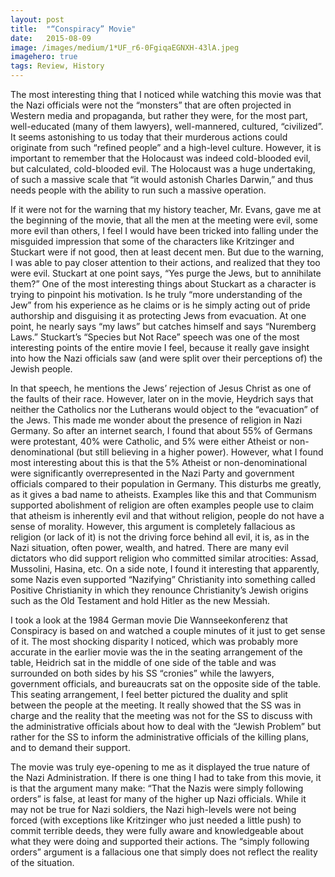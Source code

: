 ```yaml
---
layout:	post
title:	"“Conspiracy” Movie"
date:	2015-08-09
image: /images/medium/1*UF_r6-0FgiqaEGNXH-43lA.jpeg
imagehero: true
tags: Review, History
---
```


The most interesting thing that I noticed while watching this movie was that the Nazi officials were not the “monsters” that are often projected in Western media and propaganda, but rather they were, for the most part, well-educated (many of them lawyers), well-mannered, cultured, “civilized”. It seems astonishing to us today that their murderous actions could originate from such “refined people” and a high-level culture. However, it is important to remember that the Holocaust was indeed cold-blooded evil, but calculated, cold-blooded evil. The Holocaust was a huge undertaking, of such a massive scale that “it would astonish Charles Darwin,” and thus needs people with the ability to run such a massive operation.

If it were not for the warning that my history teacher, Mr. Evans, gave me at the beginning of the movie, that all the men at the meeting were evil, some more evil than others, I feel I would have been tricked into falling under the misguided impression that some of the characters like Kritzinger and Stuckart were if not good, then at least decent men. But due to the warning, I was able to pay closer attention to their actions, and realized that they too were evil. Stuckart at one point says, “Yes purge the Jews, but to annihilate them?” One of the most interesting things about Stuckart as a character is trying to pinpoint his motivation. Is he truly “more understanding of the Jew” from his experience as he claims or is he simply acting out of pride authorship and disguising it as protecting Jews from evacuation. At one point, he nearly says “my laws” but catches himself and says “Nuremberg Laws.” Stuckart’s “Species but Not Race” speech was one of the most interesting points of the entire movie I feel, because it really gave insight into how the Nazi officials saw (and were split over their perceptions of) the Jewish people.

In that speech, he mentions the Jews’ rejection of Jesus Christ as one of the faults of their race. However, later on in the movie, Heydrich says that neither the Catholics nor the Lutherans would object to the “evacuation” of the Jews. This made me wonder about the presence of religion in Nazi Germany. So after an internet search, I found that about 55% of Germans were protestant, 40% were Catholic, and 5% were either Atheist or non-denominational (but still believing in a higher power). However, what I found most interesting about this is that the 5% Atheist or non-denominational were significantly overrepresented in the Nazi Party and government officials compared to their population in Germany. This disturbs me greatly, as it gives a bad name to atheists. Examples like this and that Communism supported abolishment of religion are often examples people use to claim that atheism is inherently evil and that without religion, people do not have a sense of morality. However, this argument is completely fallacious as religion (or lack of it) is not the driving force behind all evil, it is, as in the Nazi situation, often power, wealth, and hatred. There are many evil dictators who did support religion who committed similar atrocities: Assad, Mussolini, Hasina, etc. On a side note, I found it interesting that apparently, some Nazis even supported “Nazifying” Christianity into something called Positive Christianity in which they renounce Christianity’s Jewish origins such as the Old Testament and hold Hitler as the new Messiah.

I took a look at the 1984 German movie Die Wannseekonferenz that Conspiracy is based on and watched a couple minutes of it just to get sense of it. The most shocking disparity I noticed, which was probably more accurate in the earlier movie was the in the seating arrangement of the table, Heidrich sat in the middle of one side of the table and was surrounded on both sides by his SS “cronies” while the lawyers, government officials, and bureaucrats sat on the opposite side of the table. This seating arrangement, I feel better pictured the duality and split between the people at the meeting. It really showed that the SS was in charge and the reality that the meeting was not for the SS to discuss with the administrative officials about how to deal with the “Jewish Problem” but rather for the SS to inform the administrative officials of the killing plans, and to demand their support.

The movie was truly eye-opening to me as it displayed the true nature of the Nazi Administration. If there is one thing I had to take from this movie, it is that the argument many make: “That the Nazis were simply following orders” is false, at least for many of the higher up Nazi officials. While it may not be true for Nazi soldiers, the Nazi high-levels were not being forced (with exceptions like Kritzinger who just needed a little push) to commit terrible deeds, they were fully aware and knowledgeable about what they were doing and supported their actions. The “simply following orders” argument is a fallacious one that simply does not reflect the reality of the situation.

  